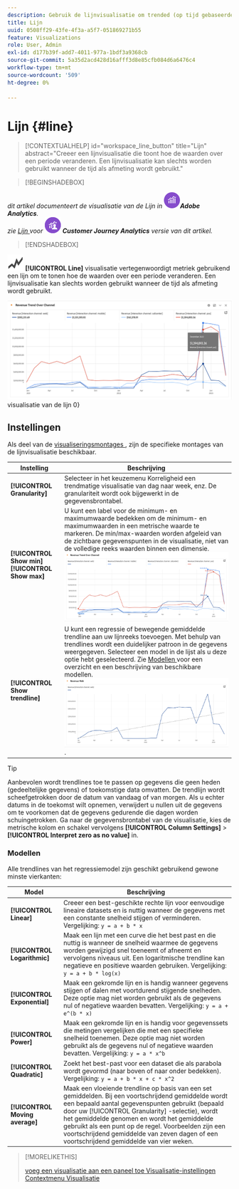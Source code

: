 ```yaml
---
description: Gebruik de lijnvisualisatie om trended (op tijd gebaseerde) gegevenssets weer te geven
title: Lijn
uuid: 0508ff29-43fe-4f3a-a5f7-051869271b55
feature: Visualizations
role: User, Admin
exl-id: d177b39f-add7-4011-977a-1bdf3a9368cb
source-git-commit: 5a35d2acd428d16afff3d8e85cfb084d6a6476c4
workflow-type: tm+mt
source-wordcount: '509'
ht-degree: 0%

---
```


# Lijn {#line}

<!-- markdownlint-disable MD034 -->

>[!CONTEXTUALHELP]
>id="workspace_line_button"
>title="Lijn"
>abstract="Creeer een lijnvisualisatie die toont hoe de waarden over een periode veranderen. Een lijnvisualisatie kan slechts worden gebruikt wanneer de tijd als afmeting wordt gebruikt."

<!-- markdownlint-enable MD034 -->


>[!BEGINSHADEBOX]

_dit artikel documenteert de visualisatie van de Lijn in_ ![ AdobeAnalytics ](/help/assets/icons/AdobeAnalytics.svg) _&#x200B;**Adobe Analytics**._<br/>_zie [ Lijn ](https://experienceleague.adobe.com/nl/docs/analytics-platform/using/cja-workspace/visualizations/line) voor_ ![ CustomerJourneyAnalytics ](/help/assets/icons/CustomerJourneyAnalytics.svg) _&#x200B;**Customer Journey Analytics** versie van dit artikel._

>[!ENDSHADEBOX]

![ GraphTrend ](/help/assets/icons/GraphTrend.svg) **[!UICONTROL Line]** visualisatie vertegenwoordigt metriek gebruikend een lijn om te tonen hoe de waarden over een periode veranderen. Een lijnvisualisatie kan slechts worden gebruikt wanneer de tijd als afmeting wordt gebruikt.

![&#128279;](assets/line-viz.png) visualisatie van de lijn 0&rbrace;


## Instellingen

Als deel van de [ visualiseringsmontages ](freeform-analysis-visualizations.md#settings), zijn de specifieke montages van de lijnvisualisatie beschikbaar.

| Instelling | Beschrijving |
|---|---|
| **[!UICONTROL Granularity]** | Selecteer in het keuzemenu Korreligheid een trendmatige visualisatie van dag naar week, enz. De granulariteit wordt ook bijgewerkt in de gegevensbrontabel. |
| **[!UICONTROL Show min]** <br/>**[!UICONTROL Show max]** | U kunt een label voor de minimum- en maximumwaarde bedekken om de minimum- en maximumwaarden in een metrische waarde te markeren. De min/max-waarden worden afgeleid van de zichtbare gegevenspunten in de visualisatie, niet van de volledige reeks waarden binnen een dimensie.<br/>![ een bedekking met het minimum en maximumwaardeetiket.](assets/min-max-labels.png) |
| **[!UICONTROL Show trendline]** | U kunt een regressie of bewegende gemiddelde trendline aan uw lijnreeks toevoegen. Met behulp van trendlines wordt een duidelijker patroon in de gegevens weergegeven. Selecteer een model in de lijst als u deze optie hebt geselecteerd. Zie [ Modellen ](#models) voor een overzicht en een beschrijving van beschikbare modellen.<br/>![ Lineaire trendline ](assets/show-linear-trendline.png). |

>[!TIP]
>
>Aanbevolen wordt trendlines toe te passen op gegevens die geen heden (gedeeltelijke gegevens) of toekomstige data omvatten. De trendlijn wordt scheefgetrokken door de datum van vandaag of van morgen. Als u echter datums in de toekomst wilt opnemen, verwijdert u nullen uit de gegevens om te voorkomen dat de gegevens gedurende die dagen worden schuingetrokken. Ga naar de gegevensbrontabel van de visualisatie, kies de metrische kolom en schakel vervolgens **[!UICONTROL Column Settings]** > **[!UICONTROL Interpret zero as no value]** in.



### Modellen

Alle trendlines van het regressiemodel zijn geschikt gebruikend gewone minste vierkanten:

| Model | Beschrijving |
| --- | --- |
| **[!UICONTROL Linear]** | Creeer een best-geschikte rechte lijn voor eenvoudige lineaire datasets en is nuttig wanneer de gegevens met een constante snelheid stijgen of verminderen. Vergelijking: `y = a + b * x` |
| **[!UICONTROL Logarithmic]** | Maak een lijn met een curve die het best past en die nuttig is wanneer de snelheid waarmee de gegevens worden gewijzigd snel toeneemt of afneemt en vervolgens niveaus uit. Een logaritmische trendline kan negatieve en positieve waarden gebruiken. Vergelijking: `y = a + b * log(x)` |
| **[!UICONTROL Exponential]** | Maak een gekromde lijn en is handig wanneer gegevens stijgen of dalen met voortdurend stijgende snelheden. Deze optie mag niet worden gebruikt als de gegevens nul of negatieve waarden bevatten. Vergelijking: `y = a + e^(b * x)` |
| **[!UICONTROL Power]** | Maak een gekromde lijn en is handig voor gegevenssets die metingen vergelijken die met een specifieke snelheid toenemen. Deze optie mag niet worden gebruikt als de gegevens nul of negatieve waarden bevatten. Vergelijking: `y = a * x^b` |
| **[!UICONTROL Quadratic]** | Zoekt het best-past voor een dataset die als parabola wordt gevormd (naar boven of naar onder bedekken). Vergelijking: `y = a + b * x + c * x^2` |
| **[!UICONTROL Moving average]** | Maak een vloeiende trendline op basis van een set gemiddelden. Bij een voortschrijdend gemiddelde wordt een bepaald aantal gegevenspunten gebruikt (bepaald door uw [!UICONTROL Granularity] -selectie), wordt het gemiddelde genomen en wordt het gemiddelde gebruikt als een punt op de regel. Voorbeelden zijn een voortschrijdend gemiddelde van zeven dagen of een voortschrijdend gemiddelde van vier weken. |

>[!MORELIKETHIS]
>
>[ voeg een visualisatie aan een paneel toe ](/help/analyze/analysis-workspace/visualizations/freeform-analysis-visualizations.md#add-visualizations-to-a-panel)
>[Visualisatie-instellingen ](/help/analyze/analysis-workspace/visualizations/freeform-analysis-visualizations.md#settings)
>[Contextmenu Visualisatie ](/help/analyze/analysis-workspace/visualizations/freeform-analysis-visualizations.md#context-menu)
>

